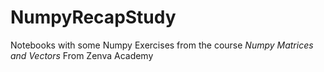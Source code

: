 # NumpyRecapStudy
Notebooks with some Numpy Exercises from the course *Numpy Matrices and Vectors* From Zenva Academy

